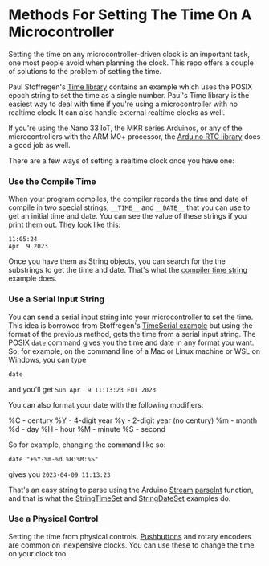 
# Methods For Setting The Time On A Microcontroller

Setting the time on any microcontroller-driven clock is an important task, one most people avoid when planning the clock.  This repo offers a couple of solutions to the problem of setting the time. 

 Paul Stoffregen's [Time library](https://www.pjrc.com/teensy/td_libs_Time.html) contains an example which uses the POSIX epoch string to set the time as a single number. Paul's Time library is the easiest way to deal with time if you're using a microcontroller with no realtime clock. It can also handle external realtime clocks as well. 
 
 If you're using the Nano 33 IoT, the MKR series Arduinos, or any of the microcontrollers with the ARM M0+ processor, the [Arduino RTC library](https://www.arduino.cc/en/Reference/RTC) does a good job as well.

There are a few ways of setting a realtime clock once you have one:

### Use the Compile Time

When your program compiles, the compiler records the time and date of compile in two special strings, ``__TIME__`` and ``__DATE__`` that you can use to get an initial time and date. You can see the value of these strings if you print them out. They look like this:

````
11:05:24
Apr  9 2023
````

Once you have them as String objects, you can search for the the substrings to get the time and date. That's what the [compiler time string]({{site.codeurl}}Microcontroller_Time_Setting_Methods/CompileTimeSet/CompileTineSet.ino) example does. 

### Use a Serial Input String

You can send a serial input string into your microcontroller to set the time. This idea is borrowed from Stoffregen's [TimeSerial example](https://github.com/PaulStoffregen/Time/blob/master/examples/TimeSerial/TimeSerial.ino) but using the format of the previous method, gets the time from a serial input string. The POSIX `date` command gives you the time and date in any format you want. So, for example, on the command line of a Mac or Linux machine or WSL on Windows, you can type

````
date
````

and you'll get `Sun Apr  9 11:13:23 EDT 2023`

You can also format your date with the following modifiers:

%C - century
%Y - 4-digit year
%y - 2-digit year (no century)
%m - month
%d - day
%H - hour
%M - minute
%S - second

So for example, changing the command like so:
````
date "+%Y-%m-%d %H:%M:%S"  
````
gives you `2023-04-09 11:13:23`

That's an easy string to parse using the Arduino [Stream](https://reference.arduino.cc/reference/en/language/functions/communication/stream/) [parseInt](https://reference.arduino.cc/reference/en/language/functions/communication/stream/streamparseint/) function, and that is what the [StringTimeSet]({{site.codeurl}}Microcontroller_Time_Setting_Methods/StringTimeSet) and [StringDateSet]({{site.codeurl}}Microcontroller_Time_Setting_Methods/StringDateSet) examples do. 

### Use a Physical Control

Setting the time from physical controls. [Pushbuttons](https://github.com/ITPNYU/clock-club/blob/master/Programmable_LED_examples/PushbuttonTimeSet/PushbuttonTimeSet.ino) and rotary encoders are common on inexpensive clocks. You can use these to change the time on your clock too.
